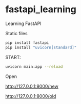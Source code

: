 # fastapi_learning
Learning FastAPI

Static files

```bash
pip install fastapi
pip install "uvicorn[standard]"
```

START:
```bash
uvicorn main:app --reload
```
Open

http://127.0.0.1:8000/new

http://127.0.0.1:8000/old